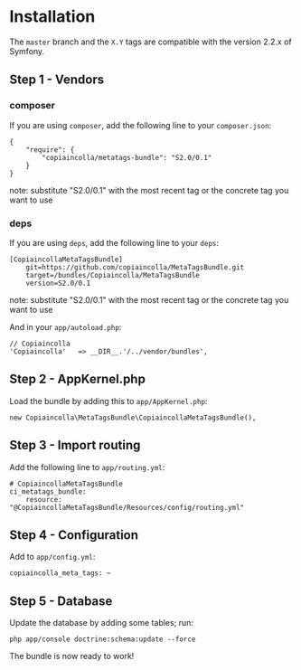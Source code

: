 Installation
============

The `master` branch and the `X.Y` tags are compatible with the version 2.2.x of Symfony.

## Step 1 - Vendors

### composer

If you are using `composer`, add the following line to your `composer.json`:


    {
        "require": {
            "copiaincolla/metatags-bundle": "S2.0/0.1"
        }
    }

note: substitute "S2.0/0.1" with the most recent tag or the concrete tag you want to use
    
### deps

If you are using `deps`, add the following line to your `deps`:
    
    [CopiaincollaMetaTagsBundle]
        git=https://github.com/copiaincolla/MetaTagsBundle.git
        target=/bundles/Copiaincolla/MetaTagsBundle
        version=S2.0/0.1

note: substitute "S2.0/0.1" with the most recent tag or the concrete tag you want to use

And in your `app/autoload.php`:

    // Copiaincolla
    'Copiaincolla'   => __DIR__.'/../vendor/bundles',

## Step 2 - AppKernel.php

Load the bundle by adding this to `app/AppKernel.php`:

    new Copiaincolla\MetaTagsBundle\CopiaincollaMetaTagsBundle(),

## Step 3 - Import routing

Add the following line to `app/routing.yml`:

    # CopiaincollaMetaTagsBundle
    ci_metatags_bundle:
        resource: "@CopiaincollaMetaTagsBundle/Resources/config/routing.yml"
    
## Step 4 - Configuration

Add to `app/config.yml`:

    copiaincolla_meta_tags: ~

## Step 5 - Database

Update the database by adding some tables; run:

    php app/console doctrine:schema:update --force


The bundle is now ready to work!
